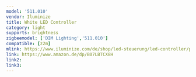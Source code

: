 ```yaml
---
model: '511.010'
vendor: Iluminize
title: White LED Controller 
category: light
supports: brightness
zigbeemodel: ['DIM Lighting','511.010']
compatible: [z2m]
mlink: https://www.iluminize.com/de/shop/led-steuerung/led-controller/product/481-511-010-zigbee-controller-5a.html
link: https://www.amazon.de/dp/B07LBTCX8H
link2: 
link3: 
---
```


